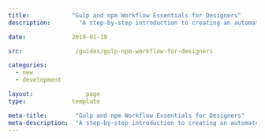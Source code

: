 ```yaml
---
title:            "Gulp and npm Workflow Essentials for Designers"
description:	    "A step-by-step introduction to creating an automated workflow environment using command line tools"

date:             2019-01-19

src:               /guides/gulp-npm-workflow-for-designers

categories:
  - new
  - development

layout:		    	  page
type:             template

meta-title:        "Gulp and npm Workflow Essentials for Designers"
meta-description:  "A step-by-step introduction to creating an automated workflow environment using command line tools"
---
```


